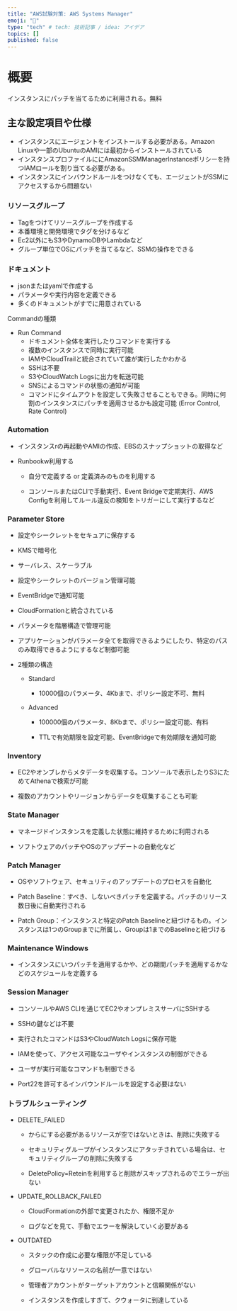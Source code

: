 ```yaml
---
title: "AWS試験対策: AWS Systems Manager"
emoji: "🐙"
type: "tech" # tech: 技術記事 / idea: アイデア
topics: []
published: false
---
```


# 概要

インスタンスにパッチを当てるために利用される。無料

## 主な設定項目や仕様

- インスタンスにエージェントをインストールする必要がある。Amazon Linuxや一部のUbuntuのAMIには最初からインストールされている
- インスタンスプロファイルににAmazonSSMManagerInstanceポリシーを持つIAMロールを割り当てる必要がある。
- インスタンスにインバウンドルールをつけなくても、エージェントがSSMにアクセスするから問題ない

### リソースグループ

- Tagをつけてリソースグループを作成する
- 本番環境と開発環境でタグを分けるなど
- Ec2以外にもS3やDynamoDBやLambdaなど
- グループ単位でOSにパッチを当てるなど、SSMの操作をできる

### ドキュメント

- jsonまたはyamlで作成する
- パラメータや実行内容を定義できる
- 多くのドキュメントがすでに用意されている

Commandの種類

- Run Command
  - ドキュメント全体を実行したりコマンドを実行する
  - 複数のインスタンスで同時に実行可能
  - IAMやCloudTrailと統合されていて誰が実行したかわかる
  - SSHは不要
  - S3やCloudWatch Logsに出力を転送可能
  - SNSによるコマンドの状態の通知が可能
  - コマンドにタイムアウトを設定して失敗させることもできる。同時に何割のインスタンスにパッチを適用させるかも設定可能 (Error Control, Rate Control)

### Automation

- インスタンスrの再起動やAMIの作成、EBSのスナップショットの取得など

- Runbookw利用する
  
  - 自分で定義する or 定義済みのものを利用する
  
  - コンソールまたはCLIで手動実行、Event Bridgeで定期実行、AWS Configを利用してルール違反の検知をトリガーにして実行するなど

### Parameter Store

- 設定やシークレットをセキュアに保存する

- KMSで暗号化

- サーバレス、スケーラブル

- 設定やシークレットのバージョン管理可能

- EventBridgeで通知可能

- CloudFormationと統合されている

- パラメータを階層構造で管理可能

- アプリケーションがパラメータ全てを取得できるようにしたり、特定のパスのみ取得できるようにするなど制御可能

- 2種類の構造
  
  - Standard
    
    - 10000個のパラメータ、4Kbまで、ポリシー設定不可、無料
  
  - Advanced
    
    - 100000個のパラメータ、8Kbまで、ポリシー設定可能、有料
    
    - TTLで有効期限を設定可能、EventBridgeで有効期限を通知可能

### Inventory

- EC2やオンブレからメタデータを収集する。コンソールで表示したりS3にためてAthenaで検索が可能

- 複数のアカウントやリージョンからデータを収集することも可能

### State Manager

- マネージドインスタンスを定義した状態に維持するために利用される

- ソフトウェアのパッチやOSのアップデートの自動化など

### Patch Manager

- OSやソフトウェア、セキュリティのアップデートのプロセスを自動化

- Patch Baseline：すべき、しないべきパッチを定義する。パッチのリリース数日後に自動実行される

- Patch Group：インスタンスと特定のPatch Baselineと紐づけるもの。インスタンスは1つのGroupまでに所属し、Groupは1までのBaselineと紐づける

### Maintenance Windows

- インスタンスにいつパッチを適用するかや、どの期間パッチを適用するかなどのスケジュールを定義する

### Session Manager

- コンソールやAWS CLIを通じてEC2やオンプレミスサーバにSSHする

- SSHの鍵などは不要

- 実行されたコマンドはS3やCloudWatch Logsに保存可能

- IAMを使って、アクセス可能なユーザやインスタンスの制御ができる

- ユーザが実行可能なコマンドも制御できる

- Port22を許可するインバウンドルールを設定する必要はない

### トラブルシューティング

- DELETE_FAILED
  
  - からにする必要があるリソースが空ではないときは、削除に失敗する
  
  - セキュリティグループがインスタンスにアタッチされている場合は、セキュリティグループの削除に失敗する
  
  - DeletePolicy=Reteinを利用すると削除がスキップされるのでエラーが出ない

- UPDATE_ROLLBACK_FAILED
  
  - CloudFormationの外部で変更されたか、権限不足か
  
  - ログなどを見て、手動でエラーを解決していく必要がある

- OUTDATED
  
  - スタックの作成に必要な権限が不足している
  
  - グローバルなリソースの名前が一意ではない
  
  - 管理者アカウントがターゲットアカウントと信頼関係がない
  
  - インスタンスを作成しすぎて、クウォータに到達している
